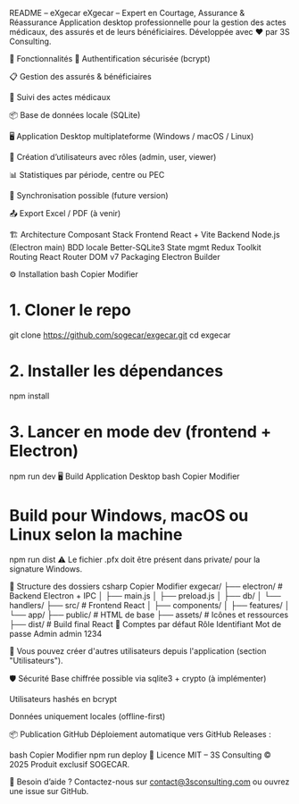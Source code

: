 README – eXgecar
eXgecar – Expert en Courtage, Assurance & Réassurance
Application desktop professionnelle pour la gestion des actes médicaux, des assurés et de leurs bénéficiaires.
Développée avec ❤️ par 3S Consulting.

🚀 Fonctionnalités
🧠 Authentification sécurisée (bcrypt)

📋 Gestion des assurés & bénéficiaires

🧾 Suivi des actes médicaux

📦 Base de données locale (SQLite)

🖥️ Application Desktop multiplateforme (Windows / macOS / Linux)

🔐 Création d’utilisateurs avec rôles (admin, user, viewer)

📊 Statistiques par période, centre ou PEC

🔁 Synchronisation possible (future version)

📤 Export Excel / PDF (à venir)

🏗️ Architecture
Composant	Stack
Frontend	React + Vite
Backend	Node.js (Electron main)
BDD locale	Better-SQLite3
State mgmt	Redux Toolkit
Routing	React Router DOM v7
Packaging	Electron Builder

⚙️ Installation
bash
Copier
Modifier
# 1. Cloner le repo
git clone https://github.com/sogecar/exgecar.git
cd exgecar

# 2. Installer les dépendances
npm install

# 3. Lancer en mode dev (frontend + Electron)
npm run dev
🖥️ Build Application Desktop
bash
Copier
Modifier
# Build pour Windows, macOS ou Linux selon la machine
npm run dist
⚠️ Le fichier .pfx doit être présent dans private/ pour la signature Windows.

📁 Structure des dossiers
csharp
Copier
Modifier
exgecar/
├── electron/           # Backend Electron + IPC
│   ├── main.js
│   ├── preload.js
│   ├── db/
│   └── handlers/
├── src/                # Frontend React
│   ├── components/
│   ├── features/
│   └── app/
├── public/             # HTML de base
├── assets/             # Icônes et ressources
├── dist/               # Build final React
👤 Comptes par défaut
Rôle	Identifiant	Mot de passe
Admin	admin	1234

🧠 Vous pouvez créer d'autres utilisateurs depuis l'application (section "Utilisateurs").

🛡️ Sécurité
Base chiffrée possible via sqlite3 + crypto (à implémenter)

Utilisateurs hashés en bcrypt

Données uniquement locales (offline-first)

📦 Publication GitHub
Déploiement automatique vers GitHub Releases :

bash
Copier
Modifier
npm run deploy
📜 Licence
MIT – 3S Consulting © 2025
Produit exclusif SOGECAR.

💬 Besoin d’aide ?
Contactez-nous sur contact@3sconsulting.com ou ouvrez une issue sur GitHub.
